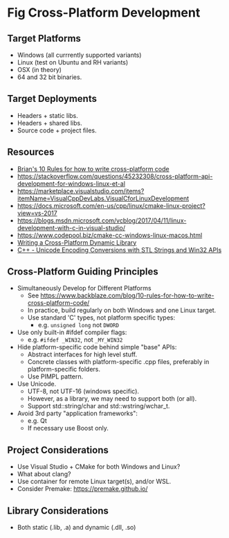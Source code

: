 # Fig Cross-Platform Development

## Target Platforms

- Windows (all currrently supported variants)
- Linux (test on Ubuntu and RH variants)
- OSX (in theory)
- 64 and 32 bit binaries.

## Target Deployments

- Headers + static libs.
- Headers + shared libs.
- Source code + project files.

## Resources

- [Brian's 10 Rules for how to write cross-platform code](https://www.backblaze.com/blog/10-rules-for-how-to-write-cross-platform-code/)
- https://stackoverflow.com/questions/45232308/cross-platform-api-development-for-windows-linux-et-al
- https://marketplace.visualstudio.com/items?itemName=VisualCppDevLabs.VisualCforLinuxDevelopment
- https://docs.microsoft.com/en-us/cpp/linux/cmake-linux-project?view=vs-2017
- https://blogs.msdn.microsoft.com/vcblog/2017/04/11/linux-development-with-c-in-visual-studio/
- https://www.codepool.biz/cmake-cc-windows-linux-macos.html
- [Writing a Cross-Platform Dynamic Library](https://atomheartother.github.io/c++/2018/07/12/CPPDynLib.html)
- [C++ - Unicode Encoding Conversions with STL Strings and Win32 APIs](https://msdn.microsoft.com/en-us/magazine/mt763237.aspx?f=255&MSPPError=-2147217396)


## Cross-Platform Guiding Principles

- Simultaneously Develop for Different Platforms
  - See https://www.backblaze.com/blog/10-rules-for-how-to-write-cross-platform-code/
  - In practice, build regularly on both Windows and one Linux target.
  - Use standard 'C' types, not platform specific types:
    - e.g. `unsigned long` not `DWORD`
- Use only built-in #ifdef compiler flags:
  - e.g. `#ifdef _WIN32`, not `_MY_WIN32`
- Hide platform-specific code behind simple "base" APIs:
  - Abstract interfaces for high level stuff.
  - Concrete classes with platform-specific .cpp files, preferably in platform-specific folders.
  - Use PIMPL pattern.
- Use Unicode.
  - UTF-8, not UTF-16 (windows specific).
  - However, as a library, we may need to support both (or all).
  - Support std::string/char and std::wstring/wchar_t.
- Avoid 3rd party "application frameworks":
  - e.g. Qt
  - If necessary use Boost only.

## Project Considerations

- Use Visual Studio + CMake for both Windows and Linux?
- What about clang?
- Use container for remote Linux target(s), and/or WSL.
- Consider Premake: https://premake.github.io/

## Library Considerations

- Both static (.lib, .a) and dynamic (.dll, .so)





 